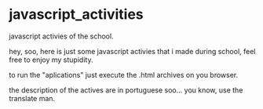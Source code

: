 # javascript_activities
javascript activies of the school.

hey, soo, here is just some javascript activies that i made during school, feel free to enjoy my stupidity.

to run the "aplications" just execute the .html archives on you browser.

the description of the actives are in portuguese soo... you know, use the translate man.
